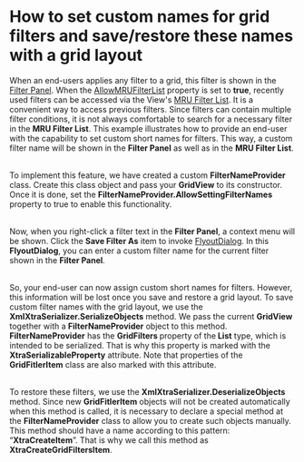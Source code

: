 # How to set custom names for grid filters and save/restore these names with a grid layout


<p>When an end-users applies any filter to a grid, this filter is shown in the <a href="https://documentation.devexpress.com/#WindowsForms/CustomDocument1424">Filter Panel</a>. When the <a href="https://documentation.devexpress.com/WindowsForms/DevExpressXtraGridViewsBaseColumnViewOptionsFilter_AllowMRUFilterListtopic.aspx">AllowMRUFilterList</a> property is set to <strong>true</strong>, recently used filters can be accessed via the View's <a href="https://documentation.devexpress.com/WindowsForms/CustomDocument1448.aspx">MRU Filter List</a>. It is a convenient way to access previous filters. Since filters can contain multiple filter conditions, it is not always comfortable to search for a necessary filter in the <strong>MRU Filter List</strong>. This example illustrates how to provide an end-user with the capability to set custom short names for filters. This way, a custom filter name will be shown in the <strong>Filter Panel</strong> as well as in the <strong>MRU Filter List</strong>.<br><br></p>
<p>To implement this feature, we have created a custom <strong>FilterNameProvider</strong> class. Create this class object and pass your <strong>GridView</strong> to its constructor. Once it is done, set the <strong>FilterNameProvider.AllowSettingFilterNames</strong> property to true to enable this functionality.<br><br></p>
<p>Now, when you right-click a filter text in the <strong>Filter Panel</strong>, a context menu will be shown. Click the <strong>Save Filter As</strong> item to invoke <a href="https://documentation.devexpress.com/#WindowsForms/clsDevExpressXtraBarsDocking2010CustomizationFlyoutDialogtopic">FlyoutDialog</a>. In this <strong>FlyoutDialog</strong>, you can enter a custom filter name for the current filter shown in the <strong>Filter Panel</strong>.<br><br></p>
<p>So, your end-user can now assign custom short names for filters. However, this information will be lost once you save and restore a grid layout. To save custom filter names with the grid layout, we use the <strong>XmlXtraSerializer.SerializeObjects</strong> method. We pass the current <strong>GridView</strong> together with a <strong>FilterNameProvider</strong> object to this method. <strong>FilterNameProvider</strong> has the <strong>GridFilters </strong>property of the<strong> List<GridFitlerItem></strong> type, which is intended to be serialized. That is why this property is marked with the <strong>XtraSerializableProperty</strong> attribute. Note that properties of the <strong>GridFitlerItem</strong> class are also marked with this attribute.<br><br></p>
<p>To restore these filters, we use the <strong>XmlXtraSerializer.DeserializeObjects</strong> method. Since new <strong>GridFitlerItem</strong> objects will not be created automatically when this method is called, it is necessary to declare a special method at the <strong>FilterNameProvider</strong> class to allow you to create such objects manually. This method should have a name according to this pattern: “<strong>XtraCreate<PropertyName>Item</strong>”. That is why we call this method as <strong>XtraCreateGridFiltersItem</strong>. </p>

<br/>


